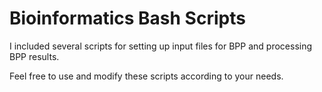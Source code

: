 # Bioinformatics Bash Scripts

I included several scripts for setting up input files for BPP and processing BPP results. 

Feel free to use and modify these scripts according to your needs.
